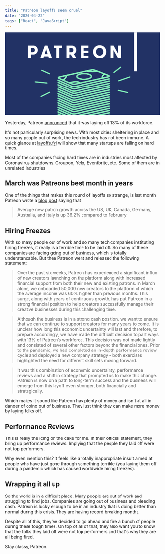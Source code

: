```yaml
---
title: "Patreon layoffs seem cruel"
date: "2020-04-22"
tags: ["React", "JavaScript"]
---
```


![Patreon Logo.](/img/patreon-logo.png)

Yesterday, Patreon [announced](https://techcrunch.com/2020/04/21/patreon-lays-off-13-of-workforce/) that it was laying off 13% of its workforce.

It's not particularly surprising news. With most cities sheltering in place and so many people out of work, the tech industry has not been immune. A quick glance at [layoffs.fyi](http://layoffs.fyi/) will show that many startups are falling on hard times.

Most of the companies facing hard times are in industries most affected by Coronavirus shutdowns. Groupon, Yelp, Eventbrite, etc. Some of them are in unrelated industries

## March was Patreons best month in years

One of the things that makes this round of layoffs so strange, is last month Patreon wrote a [blog post](https://blog.patreon.com/covid-19-creative-economy-patreon-data-science) saying that

> Average new patron growth across the US, UK, Canada, Germany, Australia, and Italy is up 36.2% compared to February

## Hiring Freezes

With so many people out of work and so many tech companies instituting hiring freezes, it really is a terrible time to be laid off. So many of these companies are facing going out of business, which is totally understandable. But then Patreon went and released the following statement:

> Over the past six weeks, Patreon has experienced a significant influx of new creators launching on the platform along with increased financial support from both their new and existing patrons. In March alone, we onboarded 50,000 new creators to the platform of which the average income was 60% higher than previous months. This surge, along with years of continuous growth, has put Patreon in a strong financial position to help creators successfully manage their creative businesses during this challenging time.

> Although the business is in a strong cash position, we want to ensure that we can continue to support creators for many years to come. It is unclear how long this economic uncertainty will last and therefore, to prepare accordingly, we have made the difficult decision to part ways with 13% of Patreon’s workforce. This decision was not made lightly and consisted of several other factors beyond the financial ones. Prior to the pandemic, we had completed an in-depth performance review cycle and deployed a new company strategy – both exercises highlighted the need for different skill sets moving forward.

> It was this combination of economic uncertainty, performance reviews and a shift in strategy that prompted us to make this change. Patreon is now on a path to long-term success and the business will emerge from this layoff even stronger, both financially and strategically.

Which makes it sound like Patreon has plenty of money and isn't at all in danger of going out of business. They just think they can make more money by laying folks off.

## Performance Reviews

This is really the icing on the cake for me. In their official statement, they bring up performance reviews. Implying that the people they laid off were not top performers.

Why even mention this? It feels like a totally inappropriate insult aimed at people who have just gone through something terrible (you laying them off during a pandemic which has caused worldwide hiring freezes).

## Wrapping it all up

So the world is in a difficult place. Many people are out of work and struggling to find jobs. Companies are going out of business and bleeding cash. Patreon is lucky enough to be in an industry that is doing better than normal during this crisis. They are having record breaking months.

Despite all of this, they've decided to go ahead and fire a bunch of people during these tough times. On top of all of that, they also want you to know that the folks they laid off were not top performers and that's why they are all being fired.

Stay classy, Patreon.
